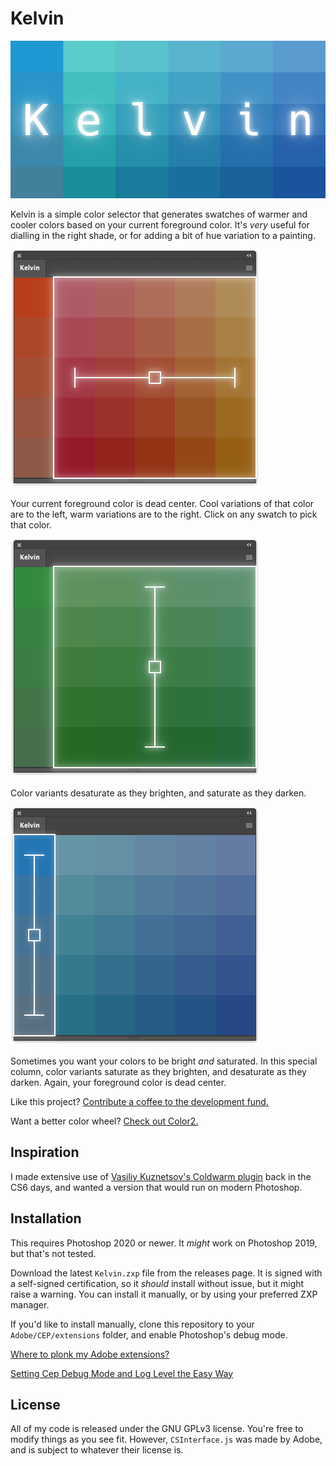 # Kelvin

![Kelvin logo](images/Splash.jpg)

Kelvin is a simple color selector that generates swatches of warmer and cooler colors based on your current foreground color. It's _very_ useful for dialling in the right shade, or for adding a bit of hue variation to a painting.

![Hue variation](images/Hue.png)

Your current foreground color is dead center. Cool variations of that color are to the left, warm variations are to the right. Click on any swatch to pick that color.

![Brightness variation](images/Brightness.png)

Color variants desaturate as they brighten, and saturate as they darken.

![Saturation variation](images/Saturation.png)

Sometimes you want your colors to be bright _and_ saturated. In this special column, color variants saturate as they brighten, and desaturate as they darken. Again, your foreground color is dead center.

Like this project? [Contribute a coffee to the development fund.](https://ko-fi.com/L3L36L4P0)

Want a better color wheel? [Check out Color2.](https://github.com/gruntbatch/Color2)

## Inspiration

I made extensive use of [Vasiliy Kuznetsov's Coldwarm plugin](https://github.com/vasiliy-kuznetsov/Coldwarm) back in the CS6 days, and wanted a version that would run on modern Photoshop.

## Installation

This requires Photoshop 2020 or newer. It _might_ work on Photoshop 2019, but that's not tested.

Download the latest `Kelvin.zxp` file from the releases page. It is signed with a self-signed certification, so it _should_ install without issue, but it might raise a warning. You can install it manually, or by using your preferred ZXP manager.

If you'd like to install manually, clone this repository to your `Adobe/CEP/extensions` folder, and enable Photoshop's debug mode.

[Where to plonk my Adobe extensions?](https://creative-scripts.com/where-to-plonk-my-extensions/)

[Setting Cep Debug Mode and Log Level the Easy Way](https://creative-scripts.com/setting-cep-debug-and-log-level/)

## License

All of my code is released under the GNU GPLv3 license. You're free to modify things as you see fit. However, `CSInterface.js` was made by Adobe, and is subject to whatever their license is.
